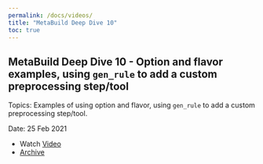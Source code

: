 ```yaml
---
permalink: /docs/videos/
title: "MetaBuild Deep Dive 10"
toc: true
---
```


## MetaBuild Deep Dive 10 - Option and flavor examples, using `gen_rule` to add a custom preprocessing step/tool

Topics: Examples of using option and flavor, using `gen_rule` to add a custom preprocessing step/tool.

Date: 25 Feb 2021 

* Watch [Video](https://bluejeans.com/playback/s/XMdkW5GCp7UwgLSgUgA9SrtG5WgELDrTVtSpnm1ZdlufZjqhTvX9pqpLb16Cn27a)
* [Archive](https://artifactory.corp.adobe.com/artifactory/generic-metabuild-files-dev/documentation/learning/12_MetaBuild_Deep_Dive_10_02-25-2021/Ch1_Full_2021-02-25T09_02.mp4)